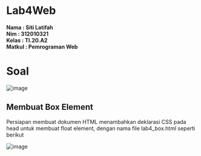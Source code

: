 # Lab4Web

**Nama	   	: Siti Latifah** <br>
**Nim	  	  : 312010321** <br>
**Kelas	  	: TI.20.A2** <br>
**Matkul	  : Pemrograman Web** <br>

# Soal

![image](https://user-images.githubusercontent.com/73010098/161433443-8071121d-aadb-46e4-993b-d8c0028f7409.png)

## Membuat Box Element
Persiapan membuat dokumen HTML menambahkan deklarasi CSS pada head untuk membuat float element, dengan nama file lab4_box.html seperti berikut

![image](https://user-images.githubusercontent.com/73010098/161433471-78eb09e5-98ee-497f-9ade-62150dda380d.png)
